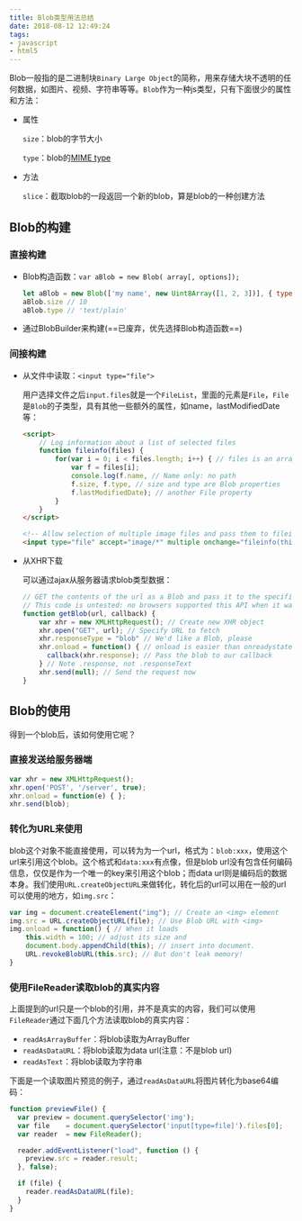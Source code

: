 ```yaml
---
title: Blob类型用法总结
date: 2018-08-12 12:49:24
tags: 
- javascript
- html5
---
```

Blob一般指的是二进制块`Binary Large Object`的简称，用来存储大块不透明的任何数据，如图片、视频、字符串等等。`Blob`作为一种js类型，只有下面很少的属性和方法：

- 属性

  `size`：blob的字节大小

  `type`：blob的[MIME type](https://developer.mozilla.org/en-US/docs/Web/HTTP/Basics_of_HTTP/MIME_types/Complete_list_of_MIME_types)

- 方法

  `slice`：截取blob的一段返回一个新的blob，算是blob的一种创建方法

## Blob的构建

### 直接构建

- Blob构造函数：`var aBlob = new Blob( array[, options]);`

  ```javascript
  let aBlob = new Blob(['my name', new Uint8Array([1, 2, 3])], { type: 'text/plain' })
  aBlob.size // 10
  aBlob.type // 'text/plain'
  ```

- 通过BlobBuilder来构建(==已废弃，优先选择Blob构造函数==)

### 间接构建

- 从文件中读取：`<input type="file">`

  用户选择文件之后`input.files`就是一个`FileList`，里面的元素是`File`，`File`是`Blob`的子类型，具有其他一些额外的属性，如name，lastModifiedDate等：

  ```html
  <script>
      // Log information about a list of selected files
      function fileinfo(files) {
          for(var i = 0; i < files.length; i++) { // files is an array-like object
              var f = files[i];
              console.log(f.name, // Name only: no path
              f.size, f.type, // size and type are Blob properties
              f.lastModifiedDate); // another File property
          }
      }
  </script>
  
  <!-- Allow selection of multiple image files and pass them to fileinfo()-->
  <input type="file" accept="image/*" multiple onchange="fileinfo(this.files)"/>
  ```

- 从XHR下载

  可以通过ajax从服务器请求blob类型数据：

  ```javascript
  // GET the contents of the url as a Blob and pass it to the specified callback.
  // This code is untested: no browsers supported this API when it was written.
  function getBlob(url, callback) {
      var xhr = new XMLHttpRequest(); // Create new XHR object
      xhr.open("GET", url); // Specify URL to fetch
      xhr.responseType = "blob" // We'd like a Blob, please
      xhr.onload = function() { // onload is easier than onreadystatechange
      	callback(xhr.response); // Pass the blob to our callback
      } // Note .response, not .responseText
      xhr.send(null); // Send the request now
  }
  ```

## Blob的使用

得到一个blob后，该如何使用它呢？

### 直接发送给服务器端

```javascript
var xhr = new XMLHttpRequest();
xhr.open('POST', '/server', true);
xhr.onload = function(e) { };
xhr.send(blob);
```

### 转化为URL来使用

blob这个对象不能直接使用，可以转为为一个url，格式为：`blob:xxx`，使用这个url来引用这个blob。这个格式和`data:xxx`有点像，但是blob url没有包含任何编码信息，仅仅是作为一个唯一的key来引用这个blob；而data url则是编码后的数据本身。我们使用`URL.createObjectURL`来做转化，转化后的url可以用在一般的url可以使用的地方，如`img.src`：

```javascript
var img = document.createElement("img"); // Create an <img> element
img.src = URL.createObjectURL(file); // Use Blob URL with <img>
img.onload = function() { // When it loads
    this.width = 100; // adjust its size and
    document.body.appendChild(this); // insert into document.
    URL.revokeBlobURL(this.src); // But don't leak memory!
}
```

### 使用FileReader读取blob的真实内容

上面提到的url只是一个blob的引用，并不是真实的内容，我们可以使用`FileReader`通过下面几个方法读取blob的真实内容：

- `readAsArrayBuffer`：将blob读取为ArrayBuffer
- `readAsDataURL`：将blob读取为data url(注意：不是blob url)
- `readAsText`：将blob读取为字符串

下面是一个读取图片预览的例子，通过`readAsDataURL`将图片转化为base64编码：

```javascript
function previewFile() {
  var preview = document.querySelector('img');
  var file    = document.querySelector('input[type=file]').files[0];
  var reader  = new FileReader();

  reader.addEventListener("load", function () {
    preview.src = reader.result;
  }, false);

  if (file) {
    reader.readAsDataURL(file);
  }
}
```